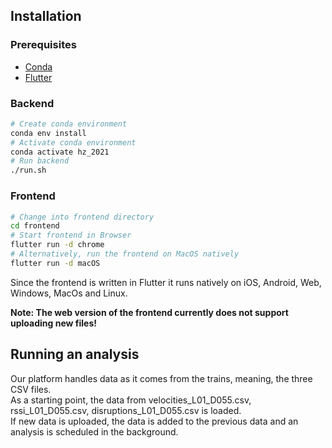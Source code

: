 ## Installation

### Prerequisites
- [Conda](https://docs.anaconda.com/anaconda/install/index.html)
- [Flutter](https://flutter.dev/docs/get-started/install)

### Backend
```bash
# Create conda environment
conda env install
# Activate conda environment
conda activate hz_2021
# Run backend
./run.sh
```

### Frontend
```bash
# Change into frontend directory
cd frontend
# Start frontend in Browser
flutter run -d chrome
# Alternatively, run the frontend on MacOS natively
flutter run -d macOS
```
Since the frontend is written in Flutter it runs natively on iOS, Android, Web, Windows, MacOs and Linux.

**Note: The web version of the frontend currently does not support uploading new files!**

## Running an analysis
Our platform handles data as it comes from the trains, meaning, the three CSV files.     
As a starting point, the data from velocities_L01_D055.csv, rssi_L01_D055.csv, disruptions_L01_D055.csv is loaded.    
If new data is uploaded, the data is added to the previous data and an analysis is scheduled in the background.